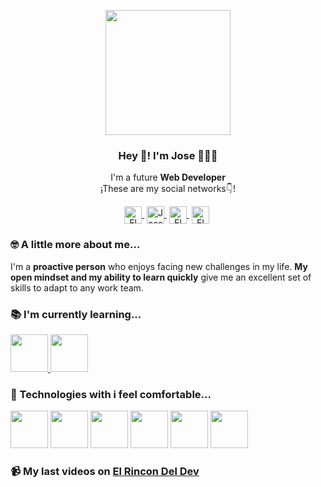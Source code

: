 <p align="center" width="300">
    <img align="center" width="200" src="https://user-images.githubusercontent.com/109598200/201099675-6ac22966-8e67-4b1b-8565-8b0dc5160f5d.png"/>
    <h3 align="center">Hey 👋! I'm Jose 👨🏻‍💻</h3>
 </p>
 
 <p align="center">I'm a future <strong>Web Developer</strong> <br />¡These are my social networks👇!</p>
 
 <p align="center">
  <a href="https://www.youtube.com/channel/UCWn_0MmgojB711LFX-jaCDQ" target="blank" style="margin-right: 4px">
    <img align="center" src="https://cdn.jsdelivr.net/npm/simple-icons@3.0.1/icons/youtube.svg" alt="El Rincon Del Dev" height="28px" width="28px">
  </a>
  <a href="https://www.linkedin.com/in/joseramonmontes/" target="blank" style='margin-right:4px'>
     <img align="center" src="https://cdn.jsdelivr.net/npm/simple-icons@3.0.1/icons/linkedin.svg" alt="Jose Ramon Montes Hermida" height="28px" width="28px" />
   </a>
    <a href="https://www.instagram.com/elrincondeldev/" target="blank" style='margin-right:4px'>
     <img align="center" src="https://cdn.jsdelivr.net/npm/simple-icons@3.13.0/icons/instagram.svg" alt="El Rincón Del Dev" height="28px" width="28px" />
   </a>
  <a href="https://www.tiktok.com/@elrincondeldev" target="blank" style='margin-right:4px'>
     <img align="center" src="https://cdn.jsdelivr.net/npm/simple-icons@3.0.1/icons/tiktok.svg" alt="El Rincón Del Dev" height="28px" width="28px" />
   </a>
 </p>
 
 ### 🤓 A little more about me...
 
 <p>I'm a <strong>proactive person</strong> who enjoys facing new challenges in my life. <strong>My open mindset and my ability to learn quickly</strong> give me an excellent set of skills to adapt to any work team.</p>
 
 ### 📚 I'm currently learning...
 
 <a href="https://www.typescriptlang.org/" title="TypeScript">
  <img src="https://user-images.githubusercontent.com/109598200/205645029-ba8ca989-54fe-4851-9648-73655a85b3f4.png" width="60">
</a>
 <a href="https://angular.io/" title="Angular"><img width="60" src="https://user-images.githubusercontent.com/109598200/205644553-1d4a6486-a1a9-4e7e-8375-3bd1df3512e2.png"></a>
 
  ### 🚀 Technologies with i feel comfortable...
  
  <a href="https://developer.mozilla.org/es/docs/Web/HTML" title="HTML"><img width="60" src="https://user-images.githubusercontent.com/109598200/196561046-fd179b77-4145-4550-9a00-04f902f7fa67.png" /></a>
 <a href="https://developer.mozilla.org/es/docs/Web/CSS" title="CSS"><img width="60" src="https://user-images.githubusercontent.com/109598200/196561179-ab5e23a8-19ca-4555-a8fe-c800c89836f9.png" /></a>
 <a href="https://www.javascript.com/" title="JavaScript"><img width="60" src="https://user-images.githubusercontent.com/109598200/196561215-d51e1c92-dcdd-4b62-b3cb-5568be5ee3e0.png" /></a>
 <a href="https://git-scm.com/" title="Git"><img width="60" src="https://user-images.githubusercontent.com/109598200/196561308-2750d1eb-6903-4c73-b00e-87ef93059302.png" /></a>
 <a href="https://www.python.org/" title="Python"><img width="60" src="https://user-images.githubusercontent.com/109598200/196561275-a58f67d1-3644-4cd2-ae0a-bc625c042ae1.png" /></a>
 <a href="https://www.djangoproject.com/" title="Django"><img width="60" src="https://user-images.githubusercontent.com/109598200/196561392-f48d05c5-41ea-4a46-9965-ec8d06e7b20f.png"></a>
 
  ### 📹 My last videos on [El Rincon Del Dev](https://www.youtube.com/channel/UCWn_0MmgojB711LFX-jaCDQ)
  

